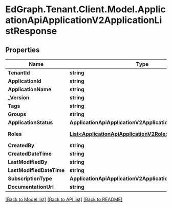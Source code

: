 # EdGraph.Tenant.Client.Model.ApplicationApiApplicationV2ApplicationListResponse

## Properties

Name | Type | Description | Notes
------------ | ------------- | ------------- | -------------
**TenantId** | **string** |  | [optional] 
**ApplicationId** | **string** |  | [optional] 
**ApplicationName** | **string** |  | [optional] 
**_Version** | **string** |  | [optional] 
**Tags** | **string** |  | [optional] 
**Groups** | **string** |  | [optional] 
**ApplicationStatus** | **ApplicationApiApplicationV2ApplicationStatus** |  | [optional] 
**Roles** | [**List&lt;ApplicationApiApplicationV2Role&gt;**](ApplicationApiApplicationV2Role.md) |  | [optional] [readonly] 
**CreatedBy** | **string** |  | [optional] 
**CreatedDateTime** | **string** |  | [optional] 
**LastModifiedBy** | **string** |  | [optional] 
**LastModifiedDateTime** | **string** |  | [optional] 
**SubscriptionType** | **ApplicationApiApplicationV2ApplicationSubscriptionType** |  | [optional] 
**DocumentationUrl** | **string** |  | [optional] 

[[Back to Model list]](../README.md#documentation-for-models) [[Back to API list]](../README.md#documentation-for-api-endpoints) [[Back to README]](../README.md)

